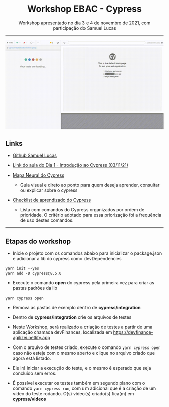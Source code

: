 <h1 align="center">Workshop EBAC - Cypress</h1>

<p align="center">Workshop apresentado no dia 3 e 4 de novembro de 2021, com participação do Samuel Lucas</p>

---

<img src="./gifs/devfinance.spec.js.gif" />

## Links

- [Github Samuel Lucas](https://github.com/samlucax)

- [Link do aula do Dia 1 - Introdução ao Cypress (03/11/21)](https://www.youtube.com/watch?v=3VEDqTH6vqU)

- [Mapa Neural do Cypress](https://github.com/samlucax/cypress-essencial-mindmap)

  - Guia visual e direto ao ponto para quem deseja aprender, consultar ou explicar sobre o cypress

- [Checklist de aprendizado do Cypress](https://github.com/samlucax/cypress-learning-checklist)

  - Lista com comandos do Cypress organizados por ordem de prioridade. O critério adotado para essa priorização foi a frequência de uso destes comandos.

---

## Etapas do workshop

- Inicie o projeto com os comandos abaixo para inicializar o package.json e adicionar a lib do cypress como devDependencies

```
yarn init --yes
yarn add -D cypress@8.5.0
```

- Execute o comando **open** do cypress pela primeira vez para criar as pastas padrões da lib

```
yarn cypress open
```

- Remova as pastas de exemplo dentro de **cypress/integration**

- Dentro de **cypress/integration** crie os arquivos de testes

- Neste Workshop, será realizado a criação de testes a partir de uma aplicação chamada devFinances, localizada em https://devfinance-agilizei.netlify.app

- Com o arquivo de testes criado, execute o comando `yarn cypress open` caso não esteje com o mesmo aberto e clique no arquivo criado que agora está listado.

- Ele irá iniciar a execução do teste, e o mesmo é esperado que seja concluído sem erros.

- É possível executar os testes também em segundo plano com o comando `yarn cypress run`, com um adicional que é a criação de um vídeo do teste rodando. O(s) vídeo(s) criado(s) fica(m) em **cypress/videos**
